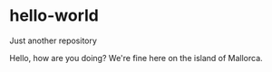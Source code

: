 # hello-world
Just another repository

Hello, how are you doing? We're fine here on the island of Mallorca.
